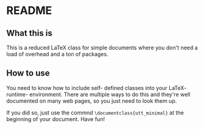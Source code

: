 # README

## What this is

This is a reduced LaTeX class for simple documents where you don't need a load
of overhead and a ton of packages.

## How to use

You need to know how to include self- defined classes into your LaTeX- runtime-
environment. There are multiple ways to do this and they're well documented on
many web pages, so you just need to look them up.

If you did so, just use the commnd `\documentclass{utt_minimal}` at the
beginning of your document. Have fun!
